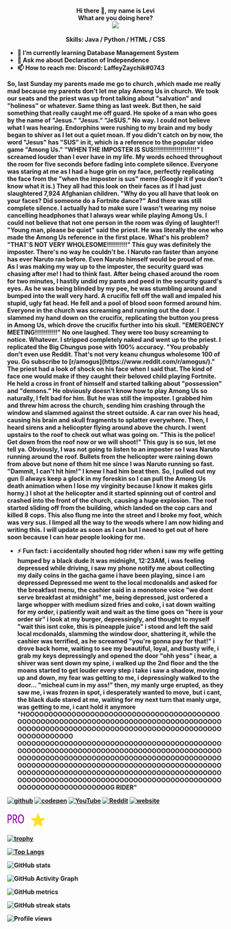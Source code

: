 <p align="center">
  <b>Hi there 👋, my name is Levi<br>
  <b>What are you doing here?
  <br>
  <img src="https://i.ppy.sh/a471a33e3fcb20681e484c57f691d7b8fb072ffc/68747470733a2f2f696d6167652e6962622e636f2f6832367872792f70644c377567382e706e67">
</p>
    <p align="center">
   <b>Skills: Java / Python / HTML / CSS</b>
<ul>
  <li>🌱 I’m currently learning Database Management System </li>
  <li> 💬 Ask me about Declaration of Independence </li>
  <li>📫 How to reach me: Discord: LaffeyZaychik#0743 </li>
</ul>
</p>
So, last Sunday my parents made me go to church ,which made me really mad because my parents don't let me play Among Us in church. We took our seats and the priest was up front talking about "salvation" and "holiness" or whatever. Same thing as last week. But then, he said something that really caught me off guard. He spoke of a man who goes by the name of "Jesus." "Jesus." "JeSUS." No way. I could not believe what I was hearing. Endorphins were rushing to my brain and my body began to shiver as I let out a quiet moan. If you didn't catch on by now, the word "Jesus" has "SUS" in it, which is a reference to the popular video game "Among Us." "WHEN THE IMPOSTER IS SUS!!!!!!!!!!!!!!!!!!!!!" I screamed louder than I ever have in my life. My words echoed throughout the room for five seconds before fading into complete silence. Everyone was staring at me as I had a huge grin on my face, perfectly replicating the face from the "when the imposter is sus" meme (Google it if you don't know what it is.) They all had this look on their faces as if I had just slaughtered 7,924 Afghanian children. "Why do you all have that look on your faces? Did someone do a Fortnite dance?" And there was still complete silence. I actually had to make sure I wasn't wearing my noise cancelling headphones that I always wear while playing Among Us. I could not believe that not one person in the room was
dying of laughter!! "Young man, please be quiet" said the priest. He was literally the one who made the Among Us reference in the first place. What's his problem? "THAT'S NOT VERY WHOLESOME!!!!!!!!!!" This guy was definitely the imposter. There's no way he couldn't be. I Naruto ran faster than anyone has ever Naruto ran before. Even Naruto himself would be proud of me. As I was making my way up to the imposter, the security guard was chasing after me! I had to think fast. After being chased around the room for two minutes, I hastily undid my pants and peed in the security guard's eyes. As he was being blinded by my pee, he was stumbling around and bumped into the wall very hard. A crucifix fell off the wall and impaled his stupid, ugly fat head. He fell and a pool of blood soon formed around him. Everyone in the church was screaming and running out the door. I slammed my hand down on the crucifix, replicating the button you press in Among Us, which drove the crucifix further into his skull. "EMERGENCY MEETING!!!!!!!!!!!" No one laughed. They were too busy screaming to notice. Whatever. I stripped completely naked and went up to the priest. I replicated the Big Chungus pose with 100% accuracy. "You probably don't even use Reddit. That's not very keanu chungus wholesome 100 of you. Go subscribe to [r/amogus](https://www.reddit.com/r/amogus/)." The priest had a look of shock on his face when I said that.
The kind of face one would make if they caught their beloved child playing Fortnite. He held a cross in front of himself and started talking about "possession" and "demons." He obviously doesn't know how to play Among Us so naturally, I felt bad for him. But he was still the imposter. I grabbed him and threw him across the church, sending him crashing through the window and slammed against the street outside. A car ran over his head, causing his brain and skull fragments to splatter everywhere. Then, I heard sirens and a helicopter flying around above the church. I went upstairs to the roof to check out what was going on. "This is the police! Get down from the roof now or we will shoot!" This guy is so sus, let me tell ya. Obviously, I was not going to listen to an imposter so I was Naruto running around the roof. Bullets from the helicopter were raining down from above but none of them hit me since I was Naruto running so fast. "Dammit, I can't hit him!" I knew I had him beat then. So, I pulled out my gun (I always keep a glock in my foreskin so I can pull the Among Us death animation when I lose my virginity because I know it makes girls horny.) I shot at the helicopter and it started spinning out of control and crashed into the front of the church, causing a huge explosion. The roof started sliding off from the building, which landed on the cop cars and killed 8 cops. This also flung me into the street and I broke my foot, which was very sus. I limped all the way to the woods where I am now hiding and writing this. I will update as soon as I can but I need to get out of here soon because I can hear people looking for me.


- ⚡ Fun fact: i accidentally shouted hog rider when i saw my wife getting humped by a black dude It was midnight, 12:23AM, i was feeling depressed while driving, i saw my phone notify me about collecting my daily coins in the gacha game i have been playing, since i am depressed  Depressed me went to the local mcdonalds and asked for the breakfast menu, the cashier said in a monotone voice  "we dont serve breakfast at midnight"  me, being depressed, just ordered a large whopper with medium sized fries and coke, i sat down waiting for my order, i patiently wait and wait as the time goes on  "here is your order sir"  i look at my burger, depressingly, and thought to myself  "wait this isnt coke, this is pineapple juice"  i stood and left the said local mcdonalds, slamming the window door, shattering it, while the cashier was terrified, as he screamed  "you're gonna pay for that!"  i drove back home, waiting to see my beautiful, loyal, and busty wife, i grab my keys depressingly and opened the door  "ohh yess"  i hear, a shiver was sent down my spine, i walked up the 2nd floor and the the moans started to get louder every step i take  i saw a shadow, moving up and down, my fear was getting to me, i depressingly walked to the door...  "micheal cum in my ass!"  then, my manly urge erupted, as they saw me, i was frozen in spot, i desperately wanted to move, but i cant, the black dude stared at me, waiting for my next turn  that manly urge, was getting to me, i cant hold it anymore  "HOOOOOOOOOOOOOOOOOOOOOOOOOOOOOOOOOOOOOOOOOOOOOOOOOOOOOOOOOOOOOOOOOOOOOOOOOOOOOOOOOOOOOOOOOOOOOOOOOOOOOOOOOOOOOOOOOOOOOOOOOOOOOOOOOOOOOOOOOOOOOO OOOOOOOOOOOOOOOOOOOOOOOOOOOOOOOOOOOOOOOOOOOOOOOOOOOOOOOOOOOOOOOOOOOOOOOOOOOOOOOOOOOOOOOOOOOOOOOOOOOOOOOOOOOOOOOOOOOOOOOOOOOOOOOOOOOOOOOOOOOOOOOOOOOOOOOOOOOOOOOOOOOOOOOOOOOOOOOOOOOOOOOOOOOOOOOOOOOOOOOOOOOOOOOOOOOOOOOOOOOOOOOOOOOOOOOOOOOOOOOOOOOOOOOOOOOOOOOOOOOOOOOOOOOOOOOOOOOOOOOOOOOOG RIDER" 


[<img src='https://cdn.jsdelivr.net/npm/simple-icons@3.0.1/icons/github.svg' alt='github' height='40'>](https://github.com/LaffeyTaffey)  [<img src='https://cdn.jsdelivr.net/npm/simple-icons@3.0.1/icons/codepen.svg' alt='codepen' height='40'>](https://codepen.io/Laffeytaffey)  [<img src='https://cdn.jsdelivr.net/npm/simple-icons@3.0.1/icons/youtube.svg' alt='YouTube' height='40'>](https://www.youtube.com/channel/UC2RlLyARehfHEp6eydIHPCQ)  [<img src='https://cdn.jsdelivr.net/npm/simple-icons@3.0.1/icons/reddit.svg' alt='Reddit' height='40'>](https://www.reddit.com/user/PatchyPotchi)  [<img src='https://cdn.jsdelivr.net/npm/simple-icons@3.0.1/icons/icloud.svg' alt='website' height='40'>](https://osu.ppy.sh/users/9230310)  

<a href='https://github.com/pricing'><img src='https://raw.githubusercontent.com/acervenky/animated-github-badges/master/assets/pro.gif' width='40' height='40'></a> <a href='https://stars.github.com/'><img src='https://raw.githubusercontent.com/acervenky/animated-github-badges/master/assets/starbadge.gif' width='35' height='35'></a> 

[![trophy](https://github-profile-trophy.vercel.app/?username=LaffeyTaffey)](https://github.com/ryo-ma/github-profile-trophy)

[![Top Langs](https://github-readme-stats.vercel.app/api/top-langs/?username=LaffeyTaffey)](https://github.com/anuraghazra/github-readme-stats)

![GitHub stats](https://github-readme-stats.vercel.app/api?username=LaffeyTaffey&show_icons=true)  

![GitHub Activity Graph](https://activity-graph.herokuapp.com/graph?username=LaffeyTaffey)  

![GitHub metrics](https://metrics.lecoq.io/LaffeyTaffey)  

![GitHub streak stats](https://github-readme-streak-stats.herokuapp.com/?user=LaffeyTaffey)  

![Profile views](https://gpvc.arturio.dev/LaffeyTaffey)  
